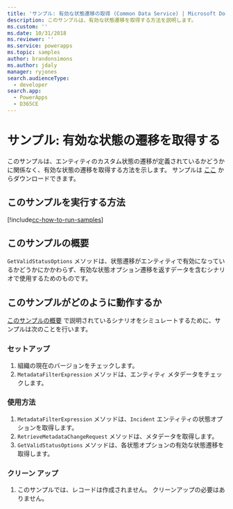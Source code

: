 ```yaml
---
title: 'サンプル: 有効な状態遷移の取得 (Common Data Service) | Microsoft Docs'
description: このサンプルは、有効な状態遷移を取得する方法を説明します。
ms.custom: ''
ms.date: 10/31/2018
ms.reviewer: ''
ms.service: powerapps
ms.topic: samples
author: brandonsimons
ms.author: jdaly
manager: ryjones
search.audienceType:
  - developer
search.app:
  - PowerApps
  - D365CE
---
```

# <a name="sample-retrieve-valid-status-transitions"></a>サンプル: 有効な状態の遷移を取得する

 このサンプルは、エンティティのカスタム状態の遷移が定義されているかどうかに関係なく、有効な状態の遷移を取得する方法を示します。 サンプルは [ここ](https://github.com/Microsoft/PowerApps-Samples/tree/master/cds/orgsvc/C%23/RetrieveValidTransitions) からダウンロードできます。
 
 ## <a name="how-to-run-this-sample"></a>このサンプルを実行する方法

[!include[cc-how-to-run-samples](../../includes/cc-how-to-run-samples.md)]


## <a name="what-this-sample-does"></a>このサンプルの概要

`GetValidStatusOptions` メソッドは、状態遷移がエンティティで有効になっているかどうかにかかわらず、有効な状態オプション遷移を返すデータを含むシナリオで使用するためのものです。
## <a name="how-this-sample-works"></a>このサンプルがどのように動作するか

[このサンプルの概要](#what-this-sample-does) で説明されているシナリオをシミュレートするために、サンプルは次のことを行います。

### <a name="setup"></a>セットアップ

1. 組織の現在のバージョンをチェックします。
1. `MetadataFilterExpression` メソッドは、エンティティ メタデータをチェックします。

### <a name="demonstrate"></a>使用方法
1. `MetadataFilterExpression` メソッドは、`Incident` エンティティの状態オプションを取得します。
1. `RetrieveMetadataChangeRequest` メソッドは、メタデータを取得します。
1. `GetValidStatusOptions` メソッドは、各状態オプションの有効な状態遷移を取得します。

### <a name="clean-up"></a>クリーン アップ

1. このサンプルでは、レコードは作成されません。 クリーンアップの必要はありません。

